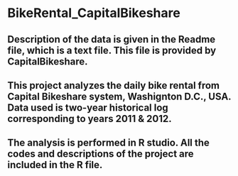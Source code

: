 # BikeRental_CapitalBikeshare

## Description of the data is given in the Readme file, which is a text file. This file is provided by CapitalBikeshare.
## This project analyzes the daily bike rental from Capital Bikeshare system, Washignton D.C., USA. Data used is two-year historical  log corresponding to years 2011 & 2012.

## The analysis is performed in R studio. All the codes and descriptions of the project are included in the R file.
